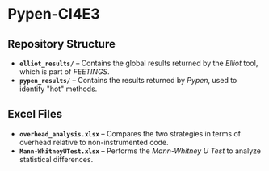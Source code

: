 # Pypen-CI4E3  

## Repository Structure  

- **`elliot_results/`** – Contains the global results returned by the *Elliot* tool, which is part of *FEETINGS*.  
- **`pypen_results/`** – Contains the results returned by *Pypen*, used to identify "hot" methods.  

## Excel Files  

- **`overhead_analysis.xlsx`** – Compares the two strategies in terms of overhead relative to non-instrumented code.  
- **`Mann-WhitneyUTest.xlsx`** – Performs the *Mann-Whitney U Test* to analyze statistical differences.  
